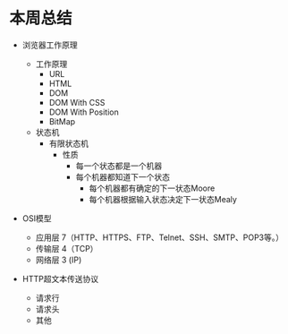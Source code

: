 # 本周总结
- 浏览器工作原理
	- 工作原理
		- URL
		- HTML
		- DOM
		- DOM With CSS
		- DOM With Position
		- BitMap
	- 状态机
		- 有限状态机
			- 性质
				- 每一个状态都是一个机器
				- 每个机器都知道下一个状态
					- 每个机器都有确定的下一状态Moore
					- 每个机器根据输入状态决定下一状态Mealy

- OSI模型
    - 应用层 7（HTTP、HTTPS、FTP、Telnet、SSH、SMTP、POP3等。）
    - 传输层 4（TCP）
    - 网络层 3 (IP)

- HTTP超文本传送协议
    - 请求行
    - 请求头
    - 其他